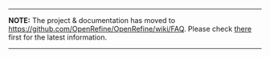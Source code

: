 
---

**NOTE:** The project & documentation has moved to https://github.com/OpenRefine/OpenRefine/wiki/FAQ. Please check [there](https://github.com/OpenRefine/OpenRefine/wiki/FAQ) first for the latest information.

---

